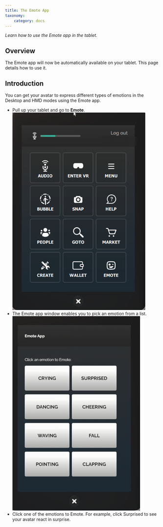 ```yaml
---
title: The Emote App
taxonomy:
    category: docs 
---
```


*Learn how to use the Emote app in the tablet.*

## Overview

The Emote app will now be automatically available on your tablet. This page details how to use it. 

## Introduction

You can get your avatar to express different types of emotions in the Desktop and HMD modes using the Emote app. 

* Pull up your tablet and go to **Emote**. ![](emote-app.PNG)
* The Emote app window enables you to pick an emotion from a list. ![](emote.PNG)
* Click one of the emotions to Emote. For example, click Surprised to see your avatar react in surprise. 
